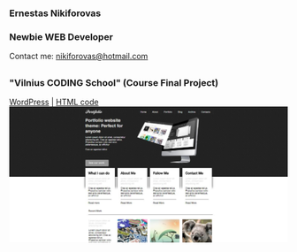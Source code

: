 ### Ernestas Nikiforovas
### Newbie WEB Developer

Contact me: nikiforovas@hotmail.com

##

### "Vilnius CODING School" (Course Final Project)
[WordPress](VCS_with_WP) | [HTML code](VCS)
![demo](screenshots/capture.png)